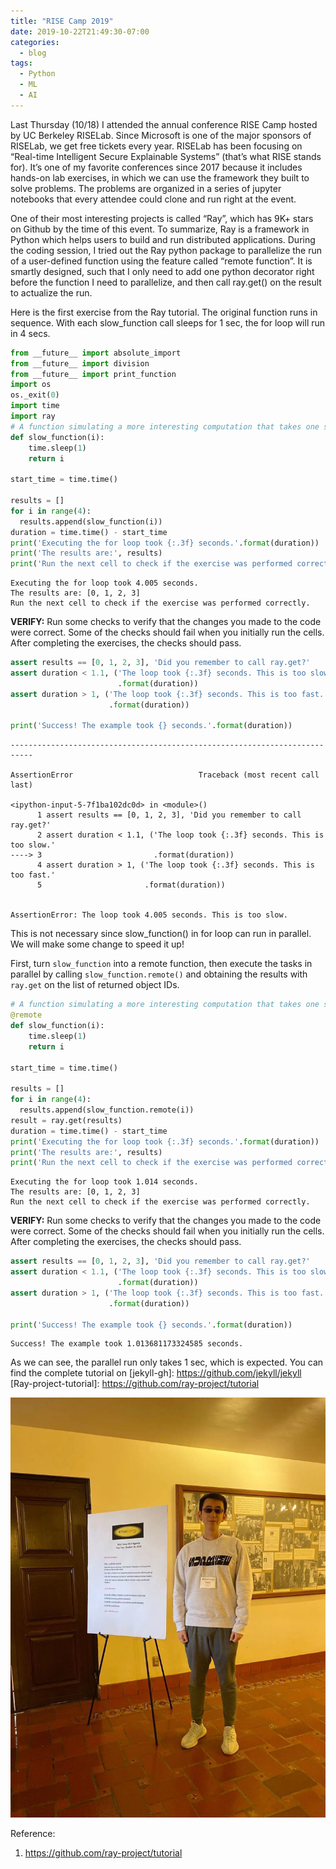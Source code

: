 ```yaml
---
title: "RISE Camp 2019"
date: 2019-10-22T21:49:30-07:00
categories:
  - blog
tags:
  - Python
  - ML
  - AI
---
```


Last Thursday (10/18) I attended the annual conference RISE Camp hosted by UC Berkeley RISELab. Since Microsoft is one of the major sponsors of RISELab, we get free tickets every year. RISELab has been focusing on “Real-time Intelligent Secure Explainable Systems” (that’s what RISE stands for). It’s one of my favorite conferences since 2017 because it includes hands-on lab exercises, in which we can use the framework they built to solve problems. The problems are organized in a series of jupyter notebooks that every attendee could clone and run right at the event.


One of their most interesting projects is called “Ray”, which has 9K+ stars on Github by the time of this event. To summarize, Ray is a framework in Python which helps users to build and run distributed applications. During the coding session, I tried out the Ray python package to parallelize the run of a user-defined function using the feature called “remote function”. It is smartly designed, such that I only need to add one python decorator right before the function I need to parallelize, and then call ray.get() on the result to actualize the run. 

Here is the first exercise from the Ray tutorial. The original function runs in sequence. With each slow_function call sleeps for 1 sec, the for loop will run in 4 secs.

```python
from __future__ import absolute_import
from __future__ import division
from __future__ import print_function
import os
os._exit(0)
import time
import ray
# A function simulating a more interesting computation that takes one second.
def slow_function(i):
    time.sleep(1)
    return i

start_time = time.time()

results = []
for i in range(4):
  results.append(slow_function(i))
duration = time.time() - start_time
print('Executing the for loop took {:.3f} seconds.'.format(duration))
print('The results are:', results)
print('Run the next cell to check if the exercise was performed correctly.')
```

    Executing the for loop took 4.005 seconds.
    The results are: [0, 1, 2, 3]
    Run the next cell to check if the exercise was performed correctly.
    

**VERIFY:** Run some checks to verify that the changes you made to the code were correct. Some of the checks should fail when you initially run the cells. After completing the exercises, the checks should pass.


```python
assert results == [0, 1, 2, 3], 'Did you remember to call ray.get?'
assert duration < 1.1, ('The loop took {:.3f} seconds. This is too slow.'
                        .format(duration))
assert duration > 1, ('The loop took {:.3f} seconds. This is too fast.'
                      .format(duration))

print('Success! The example took {} seconds.'.format(duration))
```


    ---------------------------------------------------------------------------

    AssertionError                            Traceback (most recent call last)

    <ipython-input-5-7f1ba102dc0d> in <module>()
          1 assert results == [0, 1, 2, 3], 'Did you remember to call ray.get?'
          2 assert duration < 1.1, ('The loop took {:.3f} seconds. This is too slow.'
    ----> 3                         .format(duration))
          4 assert duration > 1, ('The loop took {:.3f} seconds. This is too fast.'
          5                       .format(duration))
    

    AssertionError: The loop took 4.005 seconds. This is too slow.

This is not necessary since slow_function() in for loop can run in parallel. We will make some change to speed it up!

First, turn `slow_function` into a remote function, then execute the tasks in parallel by calling `slow_function.remote()` and obtaining the results with `ray.get` on the list of returned object IDs.


```python
# A function simulating a more interesting computation that takes one second.
@remote
def slow_function(i):
    time.sleep(1)
    return i

start_time = time.time()

results = []
for i in range(4):
  results.append(slow_function.remote(i))
result = ray.get(results)
duration = time.time() - start_time
print('Executing the for loop took {:.3f} seconds.'.format(duration))
print('The results are:', results)
print('Run the next cell to check if the exercise was performed correctly.')
```

    Executing the for loop took 1.014 seconds.
    The results are: [0, 1, 2, 3]
    Run the next cell to check if the exercise was performed correctly.
    

**VERIFY:** Run some checks to verify that the changes you made to the code were correct. Some of the checks should fail when you initially run the cells. After completing the exercises, the checks should pass.


```python
assert results == [0, 1, 2, 3], 'Did you remember to call ray.get?'
assert duration < 1.1, ('The loop took {:.3f} seconds. This is too slow.'
                        .format(duration))
assert duration > 1, ('The loop took {:.3f} seconds. This is too fast.'
                      .format(duration))

print('Success! The example took {} seconds.'.format(duration))
```

    Success! The example took 1.013681173324585 seconds.
    
As we can see, the parallel run only takes 1 sec, which is expected.
You can find the complete tutorial on 
[jekyll-gh]:   https://github.com/jekyll/jekyll
[Ray-project-tutorial]:   https://github.com/ray-project/tutorial


![Me at RISE camp](/assets/images/risecamp.jpg)

Reference:
1. https://github.com/ray-project/tutorial
